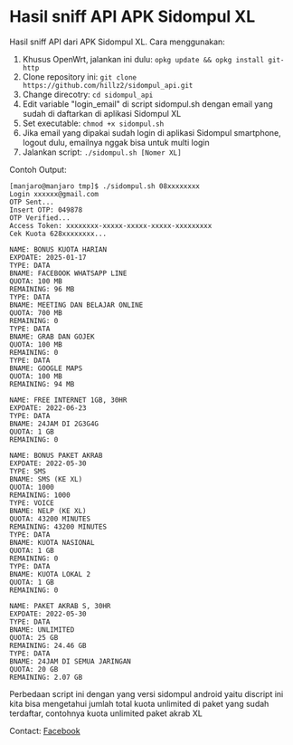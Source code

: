 # Hasil sniff API APK Sidompul XL
Hasil sniff API dari APK Sidompul XL. Cara menggunakan:
1. Khusus OpenWrt, jalankan ini dulu: `opkg update && opkg install git-http`
2. Clone repository ini: `git clone https://github.com/hillz2/sidompul_api.git`
3. Change direcotry: `cd sidompul_api`
4. Edit variable "login_email" di script sidompul.sh dengan email yang sudah di daftarkan di aplikasi Sidompul XL
5. Set executable: `chmod +x sidompul.sh`
6. Jika email yang dipakai sudah login di aplikasi Sidompul smartphone, logout dulu, emailnya nggak bisa untuk multi login
7. Jalankan script: `./sidompul.sh [Nomer XL]`

Contoh Output:
```
[manjaro@manjaro tmp]$ ./sidompul.sh 08xxxxxxxx
Login xxxxxx@gmail.com
OTP Sent...       
Insert OTP: 049878
OTP Verified...
Access Token: xxxxxxxx-xxxxx-xxxxx-xxxxx-xxxxxxxxx
Cek Kuota 628xxxxxxxx...

NAME: BONUS KUOTA HARIAN
EXPDATE: 2025-01-17
TYPE: DATA
BNAME: FACEBOOK WHATSAPP LINE
QUOTA: 100 MB
REMAINING: 96 MB
TYPE: DATA
BNAME: MEETING DAN BELAJAR ONLINE
QUOTA: 700 MB
REMAINING: 0
TYPE: DATA
BNAME: GRAB DAN GOJEK
QUOTA: 100 MB
REMAINING: 0
TYPE: DATA
BNAME: GOOGLE MAPS
QUOTA: 100 MB
REMAINING: 94 MB

NAME: FREE INTERNET 1GB, 30HR
EXPDATE: 2022-06-23
TYPE: DATA
BNAME: 24JAM DI 2G3G4G
QUOTA: 1 GB
REMAINING: 0

NAME: BONUS PAKET AKRAB
EXPDATE: 2022-05-30
TYPE: SMS
BNAME: SMS (KE XL)
QUOTA: 1000
REMAINING: 1000
TYPE: VOICE
BNAME: NELP (KE XL)
QUOTA: 43200 MINUTES
REMAINING: 43200 MINUTES
TYPE: DATA
BNAME: KUOTA NASIONAL
QUOTA: 1 GB
REMAINING: 0
TYPE: DATA
BNAME: KUOTA LOKAL 2
QUOTA: 1 GB
REMAINING: 0

NAME: PAKET AKRAB S, 30HR
EXPDATE: 2022-05-30
TYPE: DATA
BNAME: UNLIMITED
QUOTA: 25 GB
REMAINING: 24.46 GB
TYPE: DATA
BNAME: 24JAM DI SEMUA JARINGAN
QUOTA: 20 GB
REMAINING: 2.07 GB
```

Perbedaan script ini dengan yang versi sidompul android yaitu discript ini kita bisa mengetahui jumlah total kuota unlimited di paket yang sudah terdaftar, contohnya kuota unlimited paket akrab XL

Contact: [Facebook](https://fb.me/galihpa)
